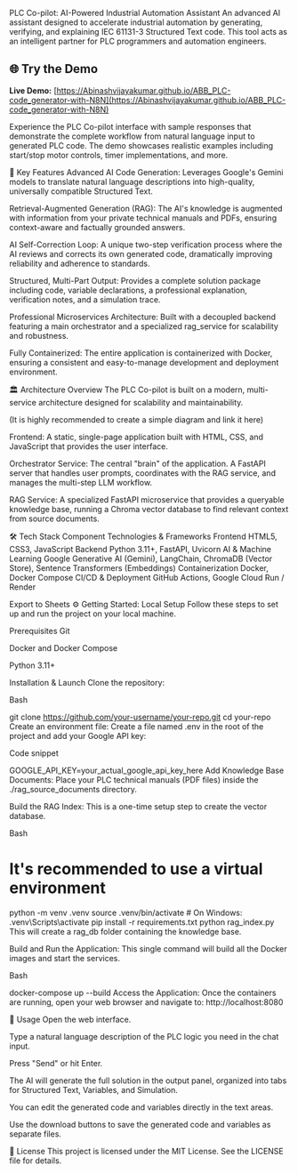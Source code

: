 PLC Co-pilot: AI-Powered Industrial Automation Assistant
An advanced AI assistant designed to accelerate industrial automation by generating, verifying, and explaining IEC 61131-3 Structured Text code. This tool acts as an intelligent partner for PLC programmers and automation engineers.

## 🌐 Try the Demo
**Live Demo:** [https://Abinashvijayakumar.github.io/ABB_PLC-code_generator-with-N8N](https://Abinashvijayakumar.github.io/ABB_PLC-code_generator-with-N8N)

Experience the PLC Co-pilot interface with sample responses that demonstrate the complete workflow from natural language input to generated PLC code. The demo showcases realistic examples including start/stop motor controls, timer implementations, and more.

🚀 Key Features
Advanced AI Code Generation: Leverages Google's Gemini models to translate natural language descriptions into high-quality, universally compatible Structured Text.

Retrieval-Augmented Generation (RAG): The AI's knowledge is augmented with information from your private technical manuals and PDFs, ensuring context-aware and factually grounded answers.

AI Self-Correction Loop: A unique two-step verification process where the AI reviews and corrects its own generated code, dramatically improving reliability and adherence to standards.

Structured, Multi-Part Output: Provides a complete solution package including code, variable declarations, a professional explanation, verification notes, and a simulation trace.

Professional Microservices Architecture: Built with a decoupled backend featuring a main orchestrator and a specialized rag_service for scalability and robustness.

Fully Containerized: The entire application is containerized with Docker, ensuring a consistent and easy-to-manage development and deployment environment.

🏛️ Architecture Overview
The PLC Co-pilot is built on a modern, multi-service architecture designed for scalability and maintainability.

(It is highly recommended to create a simple diagram and link it here)

Frontend: A static, single-page application built with HTML, CSS, and JavaScript that provides the user interface.

Orchestrator Service: The central "brain" of the application. A FastAPI server that handles user prompts, coordinates with the RAG service, and manages the multi-step LLM workflow.

RAG Service: A specialized FastAPI microservice that provides a queryable knowledge base, running a Chroma vector database to find relevant context from source documents.

🛠️ Tech Stack
Component	Technologies & Frameworks
Frontend	HTML5, CSS3, JavaScript
Backend	Python 3.11+, FastAPI, Uvicorn
AI & Machine Learning	Google Generative AI (Gemini), LangChain, ChromaDB (Vector Store), Sentence Transformers (Embeddings)
Containerization	Docker, Docker Compose
CI/CD & Deployment	GitHub Actions, Google Cloud Run / Render

Export to Sheets
⚙️ Getting Started: Local Setup
Follow these steps to set up and run the project on your local machine.

Prerequisites
Git

Docker and Docker Compose

Python 3.11+

Installation & Launch
Clone the repository:

Bash

git clone https://github.com/your-username/your-repo.git
cd your-repo
Create an environment file:
Create a file named .env in the root of the project and add your Google API key:

Code snippet

GOOGLE_API_KEY=your_actual_google_api_key_here
Add Knowledge Base Documents:
Place your PLC technical manuals (PDF files) inside the ./rag_source_documents directory.

Build the RAG Index:
This is a one-time setup step to create the vector database.

Bash

# It's recommended to use a virtual environment
python -m venv .venv
source .venv/bin/activate  # On Windows: .venv\Scripts\activate
pip install -r requirements.txt
python rag_index.py
This will create a rag_db folder containing the knowledge base.

Build and Run the Application:
This single command will build all the Docker images and start the services.

Bash

docker-compose up --build
Access the Application:
Once the containers are running, open your web browser and navigate to:
http://localhost:8080

🚀 Usage
Open the web interface.

Type a natural language description of the PLC logic you need in the chat input.

Press "Send" or hit Enter.

The AI will generate the full solution in the output panel, organized into tabs for Structured Text, Variables, and Simulation.

You can edit the generated code and variables directly in the text areas.

Use the download buttons to save the generated code and variables as separate files.

📄 License
This project is licensed under the MIT License. See the LICENSE file for details.
